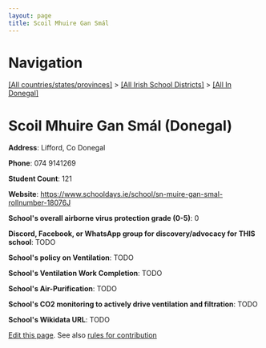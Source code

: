 ```yaml
---
layout: page
title: Scoil Mhuire Gan Smál
---
```

# Navigation

[[All countries/states/provinces]](../../..) > [[All Irish School Districts]](../..) > [[All In Donegal]](..)

# Scoil Mhuire Gan Smál (Donegal)

**Address**: Lifford, Co Donegal

**Phone**: 074 9141269

**Student Count**: 121

**Website**: <https://www.schooldays.ie/school/sn-muire-gan-smal-rollnumber-18076J>

**School's overall airborne virus protection grade (0-5)**: 0

**Discord, Facebook, or WhatsApp group for discovery/advocacy for THIS school**: TODO

**School's policy on Ventilation**: TODO

**School's Ventilation Work Completion**: TODO

**School's Air-Purification**: TODO

**School's CO2 monitoring to actively drive ventilation and filtration**: TODO

**School's Wikidata URL**: TODO


[Edit this page](https://github.com/ventilate-schools/Ireland/edit/main/./Donegal/Scoil_Mhuire_Gan_Smál.md). See also [rules for contribution](../../../contribution-rules/)